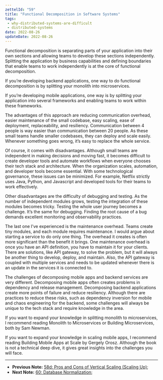 ```yaml
---
zettelId: "59"
title: "Functional Decomposition in Software Systems"
tags:
 - why-distributed-systems-are-difficult
 - distributed-systems
date: 2022-08-26
updateDate: 2022-08-26
---
```


Functional decomposition is separating parts of your application into their own sections and allowing teams to develop these sections independently. Splitting the application by business capabilities and defining boundaries that enable teams to work independently is at the core of functional decomposition.

If you’re developing backend applications, one way to do functional decomposition is by splitting your monolith into microservices.

If you’re developing mobile applications, one way is by splitting your application into several frameworks and enabling teams to work within these frameworks.

The advantages of this approach are reducing communication overhead, easier maintenance of the small codebase, easy scaling, ease of deployment, replaceability, and resiliency. Communication between 4 people is way easier than communication between 20 people. As these small teams handle smaller codebases, they can deploy and scale easily. Whenever something goes wrong, it’s easy to replace the whole service.

Of course, it comes with disadvantages. Although small teams are independent in making decisions and moving fast, it becomes difficult to create developer tools and automate workflows when everyone chooses their tech stack and architecture. When the organization scales, automation, and developer tools become essential. With some technological governance, these issues can be minimized. For example, Netflix strictly uses Java, Python, and Javascript and developed tools for their teams to work effectively.

Other disadvantages are the difficulty of debugging and testing. As the number of independent modules grows, testing the integration of these modules becomes tricky. Testing the whole user journey becomes a challenge. It’s the same for debugging. Finding the root cause of a bug demands excellent monitoring and observability practices.

The last one I’ve experienced is the maintenance overhead. Teams create tiny modules, and each module requires maintenance. I would argue about starting a service to do only one thing. The overhead it creates is often more significant than the benefit it brings. One maintenance overhead is once you have an API definition, you have to maintain it for your clients. There are solutions, like API gateway, to solve the problem, but it will always be another thing to develop, deploy, and maintain. Also, the API gateway is coupled with multiple services and needs to be updated whenever there is an update in the services it is connected to.

The challenges of decomposing mobile apps and backend services are very different. Decomposing mobile apps often creates problems in dependency and release management. Decomposing backend applications create more points of failure and reduce resiliency. Although there are practices to reduce these risks, such as dependency inversion for mobile and chaos engineering for the backend, some challenges will always be unique to the tech stack and require knowledge in the area.

If you want to expand your knowledge in splitting monolith to microservices, I recommend reading Monolith to Microservices or Building Microservices, both by Sam Newman.

If you want to expand your knowledge in scaling mobile apps, I recommend reading Building Mobile Apps at Scale by Gergely Orosz. Although the book is not a technical deep dive, it gives great insights into the challenges you will face.

---

- **Previous Note:** [58d: Pros and Cons of Vertical Scaling (Scaling Up)](/notes/58d/);
- **Next Note:** [60: Database Normalization](/notes/60/);

